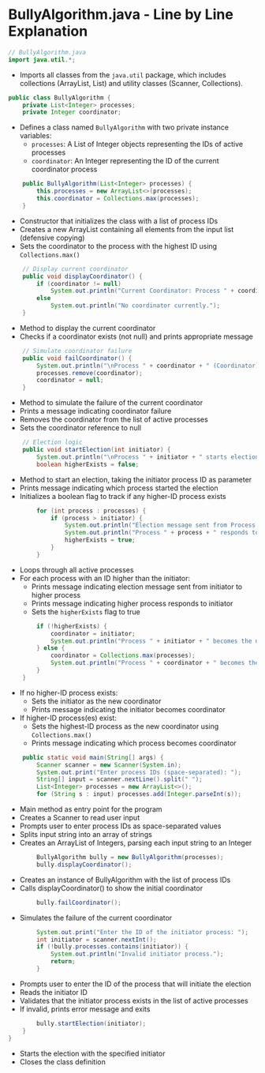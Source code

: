 # BullyAlgorithm.java - Line by Line Explanation

```java
// BullyAlgorithm.java
import java.util.*;
```
- Imports all classes from the `java.util` package, which includes collections (ArrayList, List) and utility classes (Scanner, Collections).

```java
public class BullyAlgorithm {
    private List<Integer> processes;
    private Integer coordinator;
```
- Defines a class named `BullyAlgorithm` with two private instance variables:
  - `processes`: A List of Integer objects representing the IDs of active processes
  - `coordinator`: An Integer representing the ID of the current coordinator process

```java
    public BullyAlgorithm(List<Integer> processes) {
        this.processes = new ArrayList<>(processes);
        this.coordinator = Collections.max(processes);
    }
```
- Constructor that initializes the class with a list of process IDs
- Creates a new ArrayList containing all elements from the input list (defensive copying)
- Sets the coordinator to the process with the highest ID using `Collections.max()`

```java
    // Display current coordinator
    public void displayCoordinator() {
        if (coordinator != null)
            System.out.println("Current Coordinator: Process " + coordinator);
        else
            System.out.println("No coordinator currently.");
    }
```
- Method to display the current coordinator
- Checks if a coordinator exists (not null) and prints appropriate message

```java
    // Simulate coordinator failure
    public void failCoordinator() {
        System.out.println("\nProcess " + coordinator + " (Coordinator) has failed.");
        processes.remove(coordinator);
        coordinator = null;
    }
```
- Method to simulate the failure of the current coordinator
- Prints a message indicating coordinator failure
- Removes the coordinator from the list of active processes
- Sets the coordinator reference to null

```java
    // Election logic
    public void startElection(int initiator) {
        System.out.println("\nProcess " + initiator + " starts election.");
        boolean higherExists = false;
```
- Method to start an election, taking the initiator process ID as parameter
- Prints message indicating which process started the election
- Initializes a boolean flag to track if any higher-ID process exists

```java
        for (int process : processes) {
            if (process > initiator) {
                System.out.println("Election message sent from Process " + initiator + " to Process " + process);
                System.out.println("Process " + process + " responds to Process " + initiator);
                higherExists = true;
            }
        }
```
- Loops through all active processes
- For each process with an ID higher than the initiator:
  - Prints message indicating election message sent from initiator to higher process
  - Prints message indicating higher process responds to initiator
  - Sets the `higherExists` flag to true

```java
        if (!higherExists) {
            coordinator = initiator;
            System.out.println("Process " + initiator + " becomes the new coordinator.");
        } else {
            coordinator = Collections.max(processes);
            System.out.println("Process " + coordinator + " becomes the new coordinator.");
        }
    }
```
- If no higher-ID process exists:
  - Sets the initiator as the new coordinator
  - Prints message indicating the initiator becomes coordinator
- If higher-ID process(es) exist:
  - Sets the highest-ID process as the new coordinator using `Collections.max()`
  - Prints message indicating which process becomes coordinator

```java
    public static void main(String[] args) {
        Scanner scanner = new Scanner(System.in);
        System.out.print("Enter process IDs (space-separated): ");
        String[] input = scanner.nextLine().split(" ");
        List<Integer> processes = new ArrayList<>();
        for (String s : input) processes.add(Integer.parseInt(s));
```
- Main method as entry point for the program
- Creates a Scanner to read user input
- Prompts user to enter process IDs as space-separated values
- Splits input string into an array of strings
- Creates an ArrayList of Integers, parsing each input string to an Integer

```java
        BullyAlgorithm bully = new BullyAlgorithm(processes);
        bully.displayCoordinator();
```
- Creates an instance of BullyAlgorithm with the list of process IDs
- Calls displayCoordinator() to show the initial coordinator

```java
        bully.failCoordinator();
```
- Simulates the failure of the current coordinator

```java
        System.out.print("Enter the ID of the initiator process: ");
        int initiator = scanner.nextInt();
        if (!bully.processes.contains(initiator)) {
            System.out.println("Invalid initiator process.");
            return;
        }
```
- Prompts user to enter the ID of the process that will initiate the election
- Reads the initiator ID
- Validates that the initiator process exists in the list of active processes
- If invalid, prints error message and exits

```java
        bully.startElection(initiator);
    }
}
```
- Starts the election with the specified initiator
- Closes the class definition